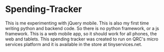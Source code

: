 Spending-Tracker
================

This is me experimenting with jQuery mobile. This is also my first time writing python and backend code.
So there is no python framework, or a js framework.
This is a web mobile app, so it should work for all phones, the web and tablets.
This spending tracker was created to run on QRC's micro services platform and it is available in the
store at tinyservices.net.
